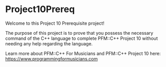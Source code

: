 # Project10Prereq

Welcome to this Project 10 Prerequisite project!

The purpose of this project is to prove that you possess the necessary command of the C++ language to complete PFM::C++ Project 10 without needing any help regarding the language.

Learn more about PFM::C++ For Musicians and PFM::C++ Project 10 here: https://www.programmingformusicians.com
